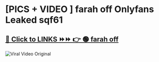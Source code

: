 
 # [PICS + VIDEO ] farah off Onlyfans Leaked sqf61

## <h2><a href="https://clipsfans.com/farah_off&ref=git">🔗 Click to LINKS ⏩⏩ 👉 🟢 farah off </a></h2>

<a href="https://clipsfans.com/farah_off&ref=git" rel="nofollow" data-target="animated-image.originalLink"><img src="https://i.ibb.co.com/xMMVF88/686577567.gif" alt="Viral Video Original" style="max-width: 100%; display: inline-block;" data-target="animated-image.originalImage"></a>

